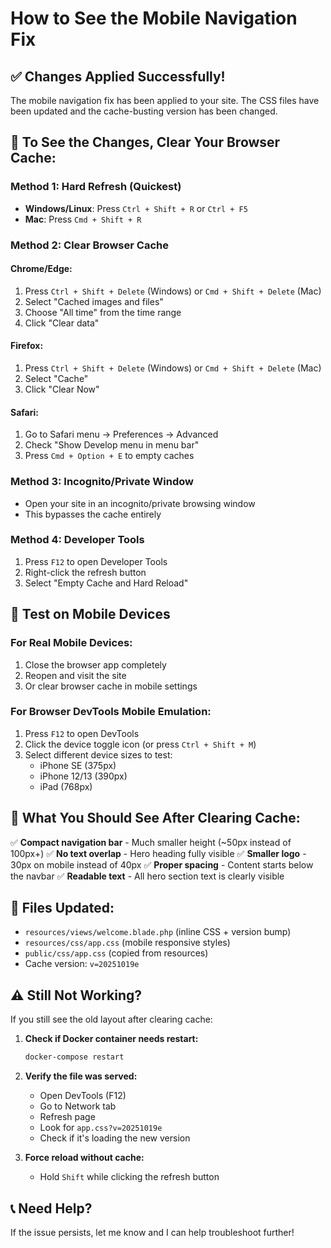 # How to See the Mobile Navigation Fix

## ✅ Changes Applied Successfully!

The mobile navigation fix has been applied to your site. The CSS files have been updated and the cache-busting version has been changed.

## 🔄 To See the Changes, Clear Your Browser Cache:

### **Method 1: Hard Refresh (Quickest)**
- **Windows/Linux**: Press `Ctrl + Shift + R` or `Ctrl + F5`
- **Mac**: Press `Cmd + Shift + R`

### **Method 2: Clear Browser Cache**

#### Chrome/Edge:
1. Press `Ctrl + Shift + Delete` (Windows) or `Cmd + Shift + Delete` (Mac)
2. Select "Cached images and files"
3. Choose "All time" from the time range
4. Click "Clear data"

#### Firefox:
1. Press `Ctrl + Shift + Delete` (Windows) or `Cmd + Shift + Delete` (Mac)
2. Select "Cache"
3. Click "Clear Now"

#### Safari:
1. Go to Safari menu → Preferences → Advanced
2. Check "Show Develop menu in menu bar"
3. Press `Cmd + Option + E` to empty caches

### **Method 3: Incognito/Private Window**
- Open your site in an incognito/private browsing window
- This bypasses the cache entirely

### **Method 4: Developer Tools**
1. Press `F12` to open Developer Tools
2. Right-click the refresh button
3. Select "Empty Cache and Hard Reload"

## 📱 Test on Mobile Devices

### For Real Mobile Devices:
1. Close the browser app completely
2. Reopen and visit the site
3. Or clear browser cache in mobile settings

### For Browser DevTools Mobile Emulation:
1. Press `F12` to open DevTools
2. Click the device toggle icon (or press `Ctrl + Shift + M`)
3. Select different device sizes to test:
   - iPhone SE (375px)
   - iPhone 12/13 (390px)
   - iPad (768px)

## 🎯 What You Should See After Clearing Cache:

✅ **Compact navigation bar** - Much smaller height (~50px instead of 100px+)
✅ **No text overlap** - Hero heading fully visible
✅ **Smaller logo** - 30px on mobile instead of 40px
✅ **Proper spacing** - Content starts below the navbar
✅ **Readable text** - All hero section text is clearly visible

## 🔧 Files Updated:
- `resources/views/welcome.blade.php` (inline CSS + version bump)
- `resources/css/app.css` (mobile responsive styles)
- `public/css/app.css` (copied from resources)
- Cache version: `v=20251019e`

## ⚠️ Still Not Working?

If you still see the old layout after clearing cache:

1. **Check if Docker container needs restart:**
   ```powershell
   docker-compose restart
   ```

2. **Verify the file was served:**
   - Open DevTools (F12)
   - Go to Network tab
   - Refresh page
   - Look for `app.css?v=20251019e`
   - Check if it's loading the new version

3. **Force reload without cache:**
   - Hold `Shift` while clicking the refresh button

## 📞 Need Help?
If the issue persists, let me know and I can help troubleshoot further!
